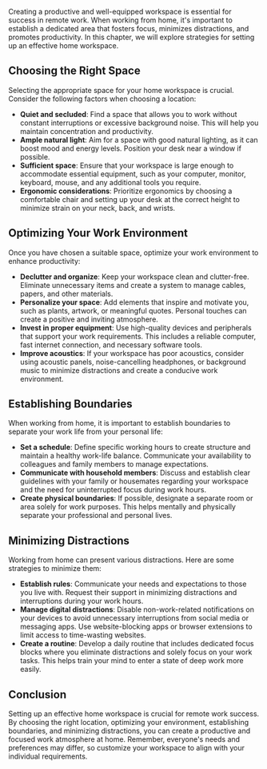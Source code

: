 
Creating a productive and well-equipped workspace is essential for success in remote work. When working from home, it's important to establish a dedicated area that fosters focus, minimizes distractions, and promotes productivity. In this chapter, we will explore strategies for setting up an effective home workspace.

## Choosing the Right Space

Selecting the appropriate space for your home workspace is crucial. Consider the following factors when choosing a location:

- **Quiet and secluded**: Find a space that allows you to work without constant interruptions or excessive background noise. This will help you maintain concentration and productivity.
- **Ample natural light**: Aim for a space with good natural lighting, as it can boost mood and energy levels. Position your desk near a window if possible.
- **Sufficient space**: Ensure that your workspace is large enough to accommodate essential equipment, such as your computer, monitor, keyboard, mouse, and any additional tools you require.
- **Ergonomic considerations**: Prioritize ergonomics by choosing a comfortable chair and setting up your desk at the correct height to minimize strain on your neck, back, and wrists.

## Optimizing Your Work Environment

Once you have chosen a suitable space, optimize your work environment to enhance productivity:

- **Declutter and organize**: Keep your workspace clean and clutter-free. Eliminate unnecessary items and create a system to manage cables, papers, and other materials.
- **Personalize your space**: Add elements that inspire and motivate you, such as plants, artwork, or meaningful quotes. Personal touches can create a positive and inviting atmosphere.
- **Invest in proper equipment**: Use high-quality devices and peripherals that support your work requirements. This includes a reliable computer, fast internet connection, and necessary software tools.
- **Improve acoustics**: If your workspace has poor acoustics, consider using acoustic panels, noise-cancelling headphones, or background music to minimize distractions and create a conducive work environment.

## Establishing Boundaries

When working from home, it is important to establish boundaries to separate your work life from your personal life:

- **Set a schedule**: Define specific working hours to create structure and maintain a healthy work-life balance. Communicate your availability to colleagues and family members to manage expectations.
- **Communicate with household members**: Discuss and establish clear guidelines with your family or housemates regarding your workspace and the need for uninterrupted focus during work hours.
- **Create physical boundaries**: If possible, designate a separate room or area solely for work purposes. This helps mentally and physically separate your professional and personal lives.

## Minimizing Distractions

Working from home can present various distractions. Here are some strategies to minimize them:

- **Establish rules**: Communicate your needs and expectations to those you live with. Request their support in minimizing distractions and interruptions during your work hours.
- **Manage digital distractions**: Disable non-work-related notifications on your devices to avoid unnecessary interruptions from social media or messaging apps. Use website-blocking apps or browser extensions to limit access to time-wasting websites.
- **Create a routine**: Develop a daily routine that includes dedicated focus blocks where you eliminate distractions and solely focus on your work tasks. This helps train your mind to enter a state of deep work more easily.

## Conclusion

Setting up an effective home workspace is crucial for remote work success. By choosing the right location, optimizing your environment, establishing boundaries, and minimizing distractions, you can create a productive and focused work atmosphere at home. Remember, everyone's needs and preferences may differ, so customize your workspace to align with your individual requirements.
